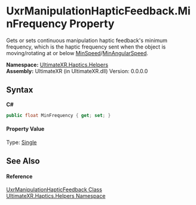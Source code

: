 # UxrManipulationHapticFeedback.MinFrequency Property 
 

Gets or sets continuous manipulation haptic feedback's minimum frequency, which is the haptic frequency sent when the object is moving/rotating at or below <a href="P_UltimateXR_Haptics_Helpers_UxrManipulationHapticFeedback_MinSpeed">MinSpeed</a>/<a href="P_UltimateXR_Haptics_Helpers_UxrManipulationHapticFeedback_MinAngularSpeed">MinAngularSpeed</a>.

**Namespace:**&nbsp;<a href="N_UltimateXR_Haptics_Helpers">UltimateXR.Haptics.Helpers</a><br />**Assembly:**&nbsp;UltimateXR (in UltimateXR.dll) Version: 0.0.0.0

## Syntax

**C#**<br />
``` C#
public float MinFrequency { get; set; }
```


#### Property Value
Type: <a href="https://docs.microsoft.com/dotnet/api/system.single" target="_blank" rel="noopener noreferrer">Single</a>

## See Also


#### Reference
<a href="T_UltimateXR_Haptics_Helpers_UxrManipulationHapticFeedback">UxrManipulationHapticFeedback Class</a><br /><a href="N_UltimateXR_Haptics_Helpers">UltimateXR.Haptics.Helpers Namespace</a><br />